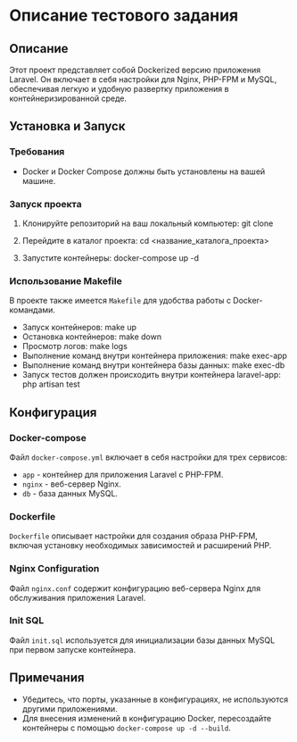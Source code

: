 # Описание тестового задания

## Описание
Этот проект представляет собой Dockerized версию приложения Laravel. Он включает в себя настройки для Nginx, PHP-FPM и MySQL, обеспечивая легкую и удобную развертку приложения в контейнеризированной среде.

## Установка и Запуск

### Требования
- Docker и Docker Compose должны быть установлены на вашей машине.

### Запуск проекта
1. Клонируйте репозиторий на ваш локальный компьютер:
   git clone 

2. Перейдите в каталог проекта:
   cd <название_каталога_проекта>

3. Запустите контейнеры:
   docker-compose up -d

### Использование Makefile
В проекте также имеется `Makefile` для удобства работы с Docker-командами.

- Запуск контейнеров:
  make up
- Остановка контейнеров:
  make down
- Просмотр логов:
  make logs
- Выполнение команд внутри контейнера приложения:
  make exec-app
- Выполнение команд внутри контейнера базы данных:
  make exec-db
- Запуск тестов должен происходить внутри контейнера laravel-app:
  php artisan test


## Конфигурация

### Docker-compose
Файл `docker-compose.yml` включает в себя настройки для трех сервисов:
- `app` - контейнер для приложения Laravel с PHP-FPM.
- `nginx` - веб-сервер Nginx.
- `db` - база данных MySQL.

### Dockerfile
`Dockerfile` описывает настройки для создания образа PHP-FPM, включая установку необходимых зависимостей и расширений PHP.

### Nginx Configuration
Файл `nginx.conf` содержит конфигурацию веб-сервера Nginx для обслуживания приложения Laravel.

### Init SQL
Файл `init.sql` используется для инициализации базы данных MySQL при первом запуске контейнера.

## Примечания
- Убедитесь, что порты, указанные в конфигурациях, не используются другими приложениями.
- Для внесения изменений в конфигурацию Docker, пересоздайте контейнеры с помощью `docker-compose up -d --build`.
